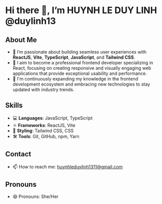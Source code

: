 # Hi there 👋, I’m HUYNH LE DUY LINH @duylinh13

## About Me
- 👀 I’m passionate about building seamless user experiences with **ReactJS**, **Vite**, **TypeScript**, **JavaScript**, and **Tailwind CSS**. 
- 🎯 I aim to become a professional frontend developer specializing in React, focusing on creating responsive and visually engaging web applications that provide exceptional usability and performance.
- 🌱 I'm continuously expanding my knowledge in the frontend development ecosystem and embracing new technologies to stay updated with industry trends.

## Skills
- 💻 **Languages**: JavaScript, TypeScript
- ⚛️ **Frameworks**: ReactJS, Vite
- 🎨 **Styling**: Tailwind CSS, CSS
- 🛠️ **Tools**: Git, GitHub, npm, Yarn

## Contact
- 📫 How to reach me: [huynhleduylinh1311@gmail.com](mailto:huynhleduylinh1311@gmail.com)

## Pronouns
- 😄 Pronouns: She/Her


<!---
duylinh13/duylinh13 is a ✨ special ✨ repository because its `README.md` (this file) appears on your GitHub profile.
You can click the Preview link to take a look at your changes.
--->
